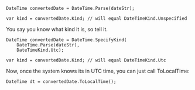 
```
DateTime convertedDate = DateTime.Parse(dateStr);

var kind = convertedDate.Kind; // will equal DateTimeKind.Unspecified

```

You say you know what kind it is, so tell it.

```
DateTime convertedDate = DateTime.SpecifyKind(
    DateTime.Parse(dateStr),
    DateTimeKind.Utc);

var kind = convertedDate.Kind; // will equal DateTimeKind.Utc
```

Now, once the system knows its in UTC time, you can just call ToLocalTime:

```
DateTime dt = convertedDate.ToLocalTime();
```